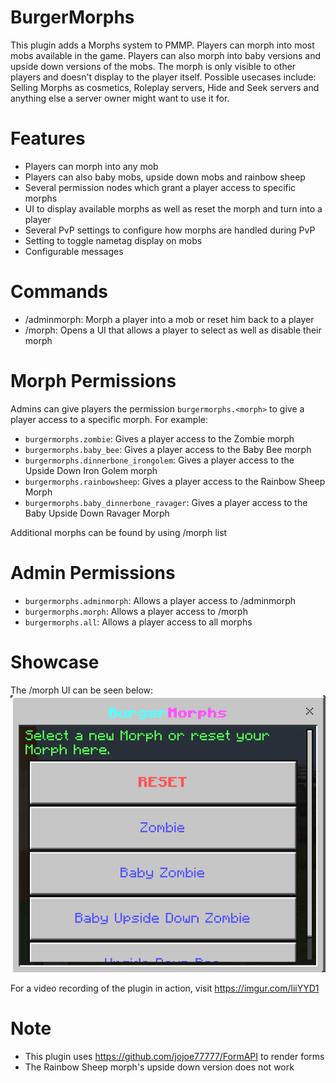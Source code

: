 # BurgerMorphs
This plugin adds a Morphs system to PMMP. Players can morph into most mobs available in
the game. Players can also morph into baby versions and upside down versions of the mobs.
The morph is only visible to other players and doesn't display to the player itself.
Possible usecases include: Selling Morphs as cosmetics, Roleplay servers, Hide and Seek servers 
and anything else a server owner might want to use it for.
# Features
- Players can morph into any mob
- Players can also baby mobs, upside down mobs and rainbow sheep
- Several permission nodes which grant a player access to specific morphs
- UI to display available morphs as well as reset the morph and turn into a player
- Several PvP settings to configure how morphs are handled during PvP
- Setting to toggle nametag display on mobs
- Configurable messages
# Commands
- /adminmorph: Morph a player into a mob or reset him back to a player
- /morph: Opens a UI that allows a player to select as well as disable their morph
# Morph Permissions
Admins can give players the permission `burgermorphs.<morph>` to give a player access
to a specific morph.
For example:  
- `burgermorphs.zombie`: Gives a player access to the Zombie morph
- `burgermorphs.baby_bee`: Gives a player access to the Baby Bee morph
- `burgermorphs.dinnerbone_irongolem`: Gives a player access to the Upside Down Iron Golem morph
- `burgermorphs.rainbowsheep`: Gives a player access to the Rainbow Sheep Morph
- `burgermorphs.baby_dinnerbone_ravager`: Gives a player access to the Baby Upside Down Ravager Morph  

Additional morphs can be found by using /morph list
# Admin Permissions
- `burgermorphs.adminmorph`: Allows a player access to /adminmorph
- `burgermorphs.morph`: Allows a player access to /morph
- `burgermorphs.all`: Allows a player access to all morphs
# Showcase
The /morph UI can be seen below:
![Morph UI](meta/UI.png)

For a video recording of the plugin in action, visit https://imgur.com/liiYYD1
# Note
- This plugin uses https://github.com/jojoe77777/FormAPI to render forms
- The Rainbow Sheep morph's upside down version does not work